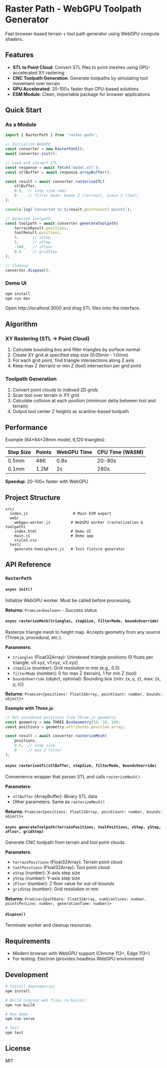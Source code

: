 # Raster Path - WebGPU Toolpath Generator

Fast browser-based terrain + tool path generator using WebGPU compute shaders.

## Features

- **STL to Point Cloud**: Convert STL files to point meshes using GPU-accelerated XY rastering
- **CNC Toolpath Generation**: Generate toolpaths by simulating tool movement over terrain
- **GPU Accelerated**: 20-100× faster than CPU-based solutions
- **ESM Module**: Clean, importable package for browser applications

## Quick Start

### As a Module

```javascript
import { RasterPath } from 'raster-path';

// Initialize WebGPU
const converter = new RasterPath();
await converter.init();

// Load and convert STL
const response = await fetch('model.stl');
const stlBuffer = await response.arrayBuffer();

const result = await converter.rasterizeSTL(
    stlBuffer,
    0.5,  // step size (mm)
    0     // filter mode: 0=max Z (terrain), 1=min Z (tool)
);

console.log(`Converted to ${result.pointCount} points`);

// Generate toolpath
const toolpath = await converter.generateToolpath(
    terrainResult.positions,
    toolResult.positions,
    5,      // xStep
    5,      // yStep
    -100,   // zFloor
    0.5     // gridStep
);

// Cleanup
converter.dispose();
```

### Demo UI

```bash
npm install
npm run dev
```

Open http://localhost:3000 and drag STL files onto the interface.

## Algorithm

### XY Rastering (STL → Point Cloud)

1. Calculate bounding box and filter triangles by surface normal
2. Create XY grid at specified step size (0.05mm - 1.0mm)
3. For each grid point, find triangle intersections along Z axis
4. Keep max Z (terrain) or min Z (tool) intersection per grid point

### Toolpath Generation

1. Convert point clouds to indexed 2D grids
2. Scan tool over terrain in XY grid
3. Calculate collision at each position (minimum delta between tool and terrain)
4. Output tool center Z heights as scanline-based toolpath

## Performance

Example (84×84×28mm model, 6,120 triangles):

| Step Size | Points  | WebGPU Time | CPU Time (WASM) |
|-----------|---------|-------------|-----------------|
| 0.5mm     | 48K     | 0.8s        | 20-80s          |
| 0.1mm     | 1.2M    | 2s          | 280s            |

**Speedup**: 20-100× faster with WebGPU

## Project Structure

```
src/
  index.js                    # Main ESM export
  web/
    webgpu-worker.js         # WebGPU worker (rasterization & toolpath)
    index.html               # Demo UI
    main.js                  # Demo app
    styles.css
  test/
    generate-hemisphere.js   # Test fixture generator
```

## API Reference

### `RasterPath`

#### `async init()`
Initialize WebGPU worker. Must be called before processing.

**Returns**: `Promise<boolean>` - Success status

#### `async rasterizeMesh(triangles, stepSize, filterMode, boundsOverride)`
Rasterize triangle mesh to height map. Accepts geometry from any source (Three.js, procedural, etc.).

**Parameters**:
- `triangles` (Float32Array): Unindexed triangle positions (9 floats per triangle: v0.xyz, v1.xyz, v2.xyz)
- `stepSize` (number): Grid resolution in mm (e.g., 0.5)
- `filterMode` (number): 0 for max Z (terrain), 1 for min Z (tool)
- `boundsOverride` (object, optional): Bounding box {min: {x, y, z}, max: {x, y, z}}

**Returns**: `Promise<{positions: Float32Array, pointCount: number, bounds: object}>`

**Example with Three.js**:
```javascript
// Get unindexed positions from Three.js geometry
const geometry = new THREE.BoxGeometry(10, 10, 10);
const positions = geometry.attributes.position.array;

const result = await converter.rasterizeMesh(
    positions,
    0.5,  // step size
    0     // max Z filter
);
```

#### `async rasterizeSTL(stlBuffer, stepSize, filterMode, boundsOverride)`
Convenience wrapper that parses STL and calls `rasterizeMesh()`.

**Parameters**:
- `stlBuffer` (ArrayBuffer): Binary STL data
- Other parameters: Same as `rasterizeMesh()`

**Returns**: `Promise<{positions: Float32Array, pointCount: number, bounds: object}>`

#### `async generateToolpath(terrainPositions, toolPositions, xStep, yStep, zFloor, gridStep)`
Generate CNC toolpath from terrain and tool point clouds.

**Parameters**:
- `terrainPositions` (Float32Array): Terrain point cloud
- `toolPositions` (Float32Array): Tool point cloud
- `xStep` (number): X-axis step size
- `yStep` (number): Y-axis step size
- `zFloor` (number): Z floor value for out-of-bounds
- `gridStep` (number): Grid resolution in mm

**Returns**: `Promise<{pathData: Float32Array, numScanlines: number, pointsPerLine: number, generationTime: number}>`

#### `dispose()`
Terminate worker and cleanup resources.

## Requirements

- Modern browser with WebGPU support (Chrome 113+, Edge 113+)
- For testing: Electron (provides headless WebGPU environment)

## Development

```bash
# Install dependencies
npm install

# Build (copies web files to build/)
npm run build

# Run demo
npm run serve

# Test
npm test
```

## License

MIT
